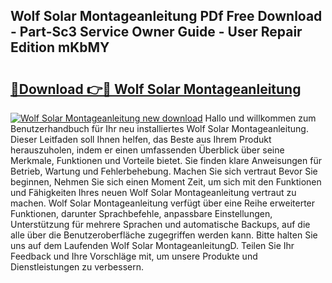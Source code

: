 ## Wolf Solar Montageanleitung PDf Free Download - Part-Sc3 Service Owner Guide - User Repair Edition mKbMY

# <h2><a href="http://df6chh7.blite.top/?on=Wolf+Solar+Montageanleitung">🔗Download 👉🔴 Wolf Solar Montageanleitung</a></h2>

[![Wolf Solar Montageanleitung new download](https://i.imgur.com/lujVjoI.png)](http://df6chh7.blite.top/?on=Wolf+Solar+Montageanleitung)
Hallo und willkommen zum Benutzerhandbuch für Ihr neu installiertes Wolf Solar Montageanleitung. Dieser Leitfaden soll Ihnen helfen, das Beste aus Ihrem Produkt herauszuholen, indem er einen umfassenden Überblick über seine Merkmale, Funktionen und Vorteile bietet. Sie finden klare Anweisungen für Betrieb, Wartung und Fehlerbehebung. Machen Sie sich vertraut Bevor Sie beginnen, Nehmen Sie sich einen Moment Zeit, um sich mit den Funktionen und Fähigkeiten Ihres neuen Wolf Solar Montageanleitung vertraut zu machen. Wolf Solar Montageanleitung verfügt über eine Reihe erweiterter Funktionen, darunter Sprachbefehle, anpassbare Einstellungen, Unterstützung für mehrere Sprachen und automatische Backups, auf die alle über die Benutzeroberfläche zugegriffen werden kann. Bitte halten Sie uns auf dem Laufenden Wolf Solar MontageanleitungD. Teilen Sie Ihr Feedback und Ihre Vorschläge mit, um unsere Produkte und Dienstleistungen zu verbessern.
